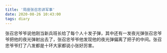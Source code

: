 ```yaml
---
title: '局座张召忠讲军事'
date: 2020-08-26 10:43:00
tags: diary
---
```

张召忠爷爷说他刚当新兵班长给了每个人十发子弹，其中还有一发夜光弹张召忠爷爷把他的夜光弹射出去了，张召忠爷爷他发现他的夜光弹偏离了把子的中间。张召忠爷爷打了八发都是十环大家都说小张好厉害。
